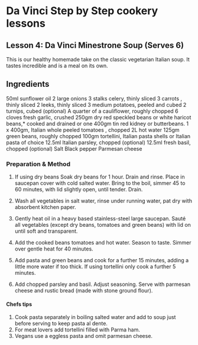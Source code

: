 # Da Vinci Step by Step cookery lessons

## Lesson 4: Da Vinci Minestrone Soup (Serves 6)

This is our healthy homemade take on the classic vegetarian Italian soup. It tastes incredible and is a meal on its own.

## Ingredients

50ml sunflower oil
2 large onions
3 stalks celery, thinly sliced
3 carrots , thinly sliced
2 leeks, thinly sliced
3 medium potatoes, peeled and cubed
2 turnips, cubed (optional)
A quarter of a cauliflower, roughly chopped
6 cloves fresh garlic, crushed
250gm dry red speckled beans or white haricot beans,* cooked and drained or one 400gm tin red
kidney or butterbeans.
1 x 400gm, Italian whole peeled tomatoes , chopped
2L hot water
125gm green beans, roughly chopped
100gm tortellini, Italian pasta shells or Italian pasta of choice
12.5ml Italian parsley, chopped (optional)
12.5ml fresh basil, chopped (optional)
Salt
Black pepper
Parmesan cheese

### Preparation & Method

1. If using dry beans Soak dry beans for 1 hour. Drain and rinse. Place in saucepan cover with
cold salted water. Bring to the boil, simmer 45 to 60 minutes, with lid slightly open, until tender.
Drain.

2. Wash all vegetables in salt water, rinse under running water, pat dry with absorbent kitchen
paper.

3. Gently heat oil in a heavy based stainless-steel large saucepan. Sauté all vegetables (except
dry beans, tomatoes and green beans) with lid on until soft and transparent.

4. Add the cooked beans tomatoes and hot water. Season to taste. Simmer over gentle heat for
40 minutes.

5. Add pasta and green beans and cook for a further 15 minutes, adding a little more water if
too thick. If using tortellini only cook a further 5 minutes.

6. Add chopped parsley and basil. Adjust seasoning.
Serve with parmesan cheese and rustic bread (made with stone ground flour).

#### Chefs tips

1. Cook pasta separately in boiling salted water and add to soup just before serving to keep pasta al
dente.
2. For meat lovers add tortellini filled with Parma ham.
3. Vegans use a eggless pasta and omit parmesan cheese.
